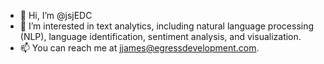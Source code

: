- 👋 Hi, I’m @jsjEDC
- 👀 I’m interested in text analytics, including natural language processing (NLP), language identification, sentiment analysis, and visualization.
- 📫 You can reach me at jjames@egressdevelopment.com.

<!---
jsjEDC/jsjEDC is a ✨ special ✨ repository because its `README.md` (this file) appears on your GitHub profile.
You can click the Preview link to take a look at your changes.
--->
